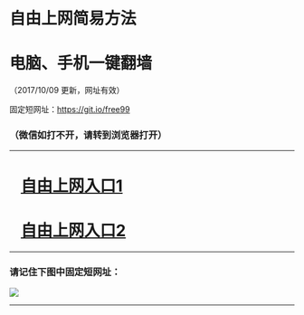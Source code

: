 ﻿# 自由上网简易方法

# 电脑、手机一键翻墙

（2017/10/09 更新，网址有效）

固定短网址：https://git.io/free99

### （微信如打不开，请转到浏览器打开）


***





# &nbsp;&nbsp; <a href="http://ft910028876.fwq-tz-1001.info/fwqtz01.html?t=10090012896 " target="_blank">自由上网入口1</a>
# &nbsp;&nbsp; <a href="http://ft227233040.fwq-tz-1002.info/fwqtz02.html?t=100900122572 " target="_blank">自由上网入口2</a>
***

### 请记住下图中固定短网址：

<img src="https://s3-us-west-2.amazonaws.com/fwq-1001/yjfq-20170905okok.png" /> 


***

